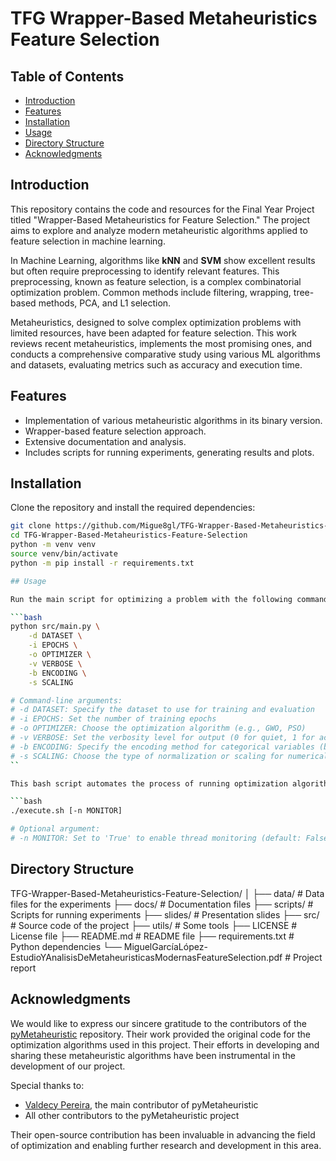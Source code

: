 # TFG Wrapper-Based Metaheuristics Feature Selection

## Table of Contents

- [Introduction](#introduction)
- [Features](#features)
- [Installation](#installation)
- [Usage](#usage)
- [Directory Structure](#directory-structure)
- [Acknowledgments](#acknowledgments)

## Introduction

This repository contains the code and resources for the Final Year Project titled "Wrapper-Based Metaheuristics for Feature Selection." The project aims to explore and analyze modern metaheuristic algorithms applied to feature selection in machine learning.

In Machine Learning, algorithms like **kNN** and **SVM** show excellent results but often require preprocessing to identify relevant features. This preprocessing, known as feature selection, is a complex combinatorial optimization problem. Common methods include filtering, wrapping, tree-based methods, PCA, and L1 selection.

Metaheuristics, designed to solve complex optimization problems with limited resources, have been adapted for feature selection. This work reviews recent metaheuristics, implements the most promising ones, and conducts a comprehensive comparative study using various ML algorithms and datasets, evaluating metrics such as accuracy and execution time.


## Features

- Implementation of various metaheuristic algorithms in its binary version.
- Wrapper-based feature selection approach.
- Extensive documentation and analysis.
- Includes scripts for running experiments, generating results and plots.

## Installation

Clone the repository and install the required dependencies:

```bash
git clone https://github.com/Migue8gl/TFG-Wrapper-Based-Metaheuristics-Feature-Selection.git
cd TFG-Wrapper-Based-Metaheuristics-Feature-Selection
python -m venv venv
source venv/bin/activate
python -m pip install -r requirements.txt

## Usage

Run the main script for optimizing a problem with the following command:

```bash
python src/main.py \
    -d DATASET \
    -i EPOCHS \
    -o OPTIMIZER \
    -v VERBOSE \
    -b ENCODING \
    -s SCALING

# Command-line arguments:
# -d DATASET: Specify the dataset to use for training and evaluation
# -i EPOCHS: Set the number of training epochs
# -o OPTIMIZER: Choose the optimization algorithm (e.g., GWO, PSO)
# -v VERBOSE: Set the verbosity level for output (0 for quiet, 1 for activated)
# -b ENCODING: Specify the encoding method for categorical variables (binary with s-shaped <s>, binary with v-shaped <v>, real encoding <r>)
# -s SCALING: Choose the type of normalization or scaling for numerical features
``

This bash script automates the process of running optimization algorithms on various datasets. It can be executed as follows:

```bash
./execute.sh [-n MONITOR]

# Optional argument:
# -n MONITOR: Set to 'True' to enable thread monitoring (default: False)
```

## Directory Structure
TFG-Wrapper-Based-Metaheuristics-Feature-Selection/
│
├── data/                     # Data files for the experiments
├── docs/                     # Documentation files
├── scripts/                  # Scripts for running experiments
├── slides/                   # Presentation slides
├── src/                      # Source code of the project
├── utils/                    # Some tools
├── LICENSE                   # License file
├── README.md                 # README file
├── requirements.txt          # Python dependencies
└── MiguelGarcíaLópez-EstudioYAnalisisDeMetaheuristicasModernasFeatureSelection.pdf  # Project report

## Acknowledgments

We would like to express our sincere gratitude to the contributors of the [pyMetaheuristic](https://github.com/Valdecy/pyMetaheuristic) repository. Their work provided the original code for the optimization algorithms used in this project. Their efforts in developing and sharing these metaheuristic algorithms have been instrumental in the development of our project.

Special thanks to:
- [Valdecy Pereira](https://github.com/Valdecy), the main contributor of pyMetaheuristic
- All other contributors to the pyMetaheuristic project

Their open-source contribution has been invaluable in advancing the field of optimization and enabling further research and development in this area.

